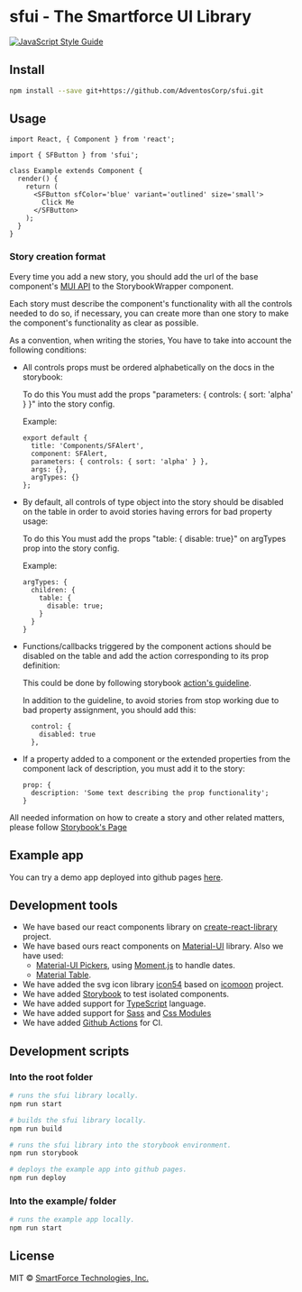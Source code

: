 # sfui - The Smartforce UI Library

<!-- [![NPM](https://img.shields.io/npm/v/sfui.svg)](https://www.npmjs.com/package/sfui) -->

[![JavaScript Style Guide](https://img.shields.io/badge/code_style-standard-brightgreen.svg)](https://standardjs.com)

## Install

```bash
npm install --save git+https://github.com/AdventosCorp/sfui.git
```

## Usage

```tsx
import React, { Component } from 'react';

import { SFButton } from 'sfui';

class Example extends Component {
  render() {
    return (
      <SFButton sfColor='blue' variant='outlined' size='small'>
        Click Me
      </SFButton>
    );
  }
}
```

### Story creation format

Every time you add a new story, you should add the url of the base component's [MUI API](https://v4.mui.com/) to the StorybookWrapper component.

Each story must describe the component's functionality with all the controls needed to do so, if necessary, you can create more than one story to make the component's functionality as clear as possible.

As a convention, when writing the stories, You have to take into account the following conditions:

- All controls props must be ordered alphabetically on the docs in the storybook:

  To do this You must add the props "parameters: { controls: { sort: 'alpha' } }" into the story config.

  Example:

  ```tsx
  export default {
    title: 'Components/SFAlert',
    component: SFAlert,
    parameters: { controls: { sort: 'alpha' } },
    args: {},
    argTypes: {}
  };
  ```

- By default, all controls of type object into the story should be disabled on the table in order to avoid stories having errors for bad property usage:

  To do this You must add the props "table: { disable: true}" on argTypes prop into the story config.

  Example:

  ```tsx
  argTypes: {
    children: {
      table: {
        disable: true;
      }
    }
  }
  ```

- Functions/callbacks triggered by the component actions should be disabled on the table and add the action corresponding to its prop definition:

  This could be done by following storybook [action's guideline](https://storybook.js.org/docs/react/essentials/actions#action-args).

  In addition to the guideline, to avoid stories from stop working due to bad property assignment, you should add this:

  ```tsx
    control: {
      disabled: true
    },
  ```

- If a property added to a component or the extended properties from the component lack of description, you must add it to the story:

  ```tsx
  prop: {
    description: 'Some text describing the prop functionality';
  }
  ```

All needed information on how to create a story and other related matters, please follow [Storybook's Page](https://storybook.js.org/)

## Example app

You can try a demo app deployed into github pages [here](https://adventoscorp.github.io/sfui/).

## Development tools

- We have based our react components library on [create-react-library](https://js.coach/package/create-react-library) project.
- We have based ours react components on [Material-UI](https://material-ui.com/) library. Also we have used:
  - [Material-UI Pickers](https://material-ui-pickers.dev/), using [Moment.js](https://momentjs.com/) to handle dates.
  - [Material Table](https://material-table.com/).
- We have added the svg icon library [icon54](https://icon54.com/) based on [icomoon](https://icomoon.io/) project.
- We have added [Storybook](https://storybook.js.org/) to test isolated components.
- We have added support for [TypeScript](https://www.typescriptlang.org/) language.
- We have added support for [Sass](https://sass-lang.com/) and [Css Modules](https://github.com/css-modules/css-modules)
- We have added [Github Actions](https://docs.github.com/en/free-pro-team@latest/actions) for CI.

## Development scripts

### Into the root folder

```bash
# runs the sfui library locally.
npm run start
```

```bash
# builds the sfui library locally.
npm run build
```

```bash
# runs the sfui library into the storybook environment.
npm run storybook
```

```bash
# deploys the example app into github pages.
npm run deploy
```

### Into the example/ folder

```bash
# runs the example app locally.
npm run start
```

## License

MIT © [SmartForce Technologies, Inc.](https://github.com/AdventosCorp)
